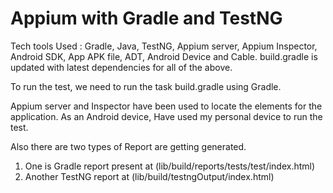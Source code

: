 # Appium with Gradle and TestNG

Tech tools Used : Gradle, Java, TestNG, Appium server, Appium Inspector, Android SDK, App APK file, ADT, Android Device and Cable.
build.gradle is updated with latest dependencies for all of the above.

To run the test, we need to run the task build.gradle using Gradle.

Appium server and Inspector have been used to locate the elements for the application.
As an Android device, Have used my personal device to run the test.

Also there are two types of Report are getting generated. 
1. One is Gradle report present at (lib/build/reports/tests/test/index.html)
2. Another TestNG report at (lib/build/testngOutput/index.html)
